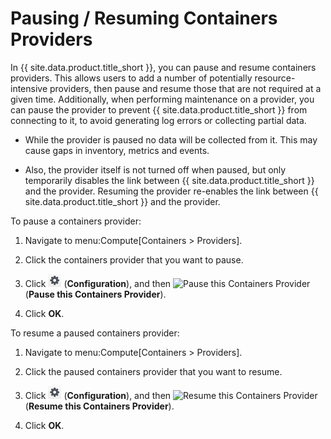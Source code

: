 # Pausing / Resuming Containers Providers

In {{ site.data.product.title_short }}, you can pause and resume containers
providers. This allows users to add a number of potentially
resource-intensive providers, then pause and resume those that are not
required at a given time. Additionally, when performing maintenance on a
provider, you can pause the provider to prevent {{ site.data.product.title_short }}
from connecting to it, to avoid generating log errors or collecting
partial data.

<div class="note">

  - While the provider is paused no data will be collected from it. This
    may cause gaps in inventory, metrics and events.

  - Also, the provider itself is not turned off when paused, but only
    temporarily disables the link between {{ site.data.product.title_short }} and the
    provider. Resuming the provider re-enables the link between
    {{ site.data.product.title_short }} and the provider.

</div>

To pause a containers provider:

1.  Navigate to menu:Compute\[Containers \> Providers\].

2.  Click the containers provider that you want to pause.

3.  Click ![Configuration](/images/1847.png) (**Configuration**), and
    then ![Pause this Containers
    Provider](/images/pause-containers-provider.png) (**Pause this
    Containers Provider**).

4.  Click **OK**.

To resume a paused containers provider:

1.  Navigate to menu:Compute\[Containers \> Providers\].

2.  Click the paused containers provider that you want to resume.

3.  Click ![Configuration](/images/1847.png) (**Configuration**), and
    then ![Resume this Containers
    Provider](/images/resume-containers-provider.png) (**Resume this
    Containers Provider**).

4.  Click **OK**.
